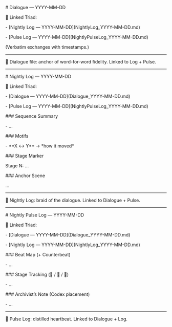 \# Dialogue — YYYY-MM-DD

🔗 Linked Triad:

\- \[Nightly Log — YYYY-MM-DD](NightlyLog\_YYYY-MM-DD.md)

\- \[Pulse Log — YYYY-MM-DD](NightlyPulseLog\_YYYY-MM-DD.md)



(Verbatim exchanges with timestamps.)



---

🌌 Dialogue file: anchor of word-for-word fidelity. Linked to Log + Pulse.



---



\# Nightly Log — YYYY-MM-DD

🔗 Linked Triad:

\- \[Dialogue — YYYY-MM-DD](Dialogue\_YYYY-MM-DD.md)

\- \[Pulse Log — YYYY-MM-DD](NightlyPulseLog\_YYYY-MM-DD.md)



\### Sequence Summary

\- …



\### Motifs

\- \*\*X ↔ Y\*\* → \*how it moved\*



\### Stage Marker

Stage N: …



\### Anchor Scene

…



---

🌌 Nightly Log: braid of the dialogue. Linked to Dialogue + Pulse.



---



\# Nightly Pulse Log — YYYY-MM-DD

🔗 Linked Triad:

\- \[Dialogue — YYYY-MM-DD](Dialogue\_YYYY-MM-DD.md)

\- \[Nightly Log — YYYY-MM-DD](NightlyLog\_YYYY-MM-DD.md)



\### Beat Map (+ Counterbeat)

\- …



\### Stage Tracking (🌊 / 🧭 / 🔗)

\- …



\### Archivist’s Note (Codex placement)

\- …



---

🌌 Pulse Log: distilled heartbeat. Linked to Dialogue + Log.

